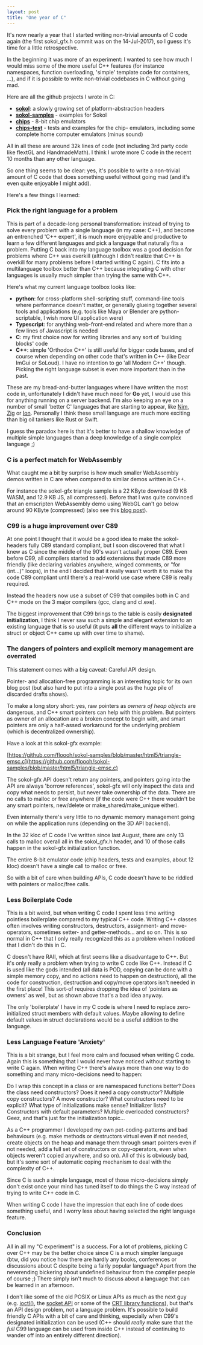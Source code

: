 ```yaml
---
layout: post
title: "One year of C"
---
```


It's now nearly a year that I started writing non-trivial amounts of C code
again (the first sokol_gfx.h commit was on the 14-Jul-2017), so I guess it's
time for a little retrospective.

In the beginning it was more of an experiment: I wanted to see how much
I would miss some of the more useful C++ features (for instance namespaces, function
overloading, 'simple' template code for containers, ...), and if it is
possible to write non-trivial codebases in C without going mad.

Here are all the github projects I wrote in C:

- **[sokol](https://github.com/floooh/sokol)**: a slowly growing set of 
platform-abstraction headers
- **[sokol-samples](https://github.com/floooh/sokol-samples)** - examples
for Sokol
- **[chips](https://github.com/floooh/chips)** - 8-bit chip emulators
- **[chips-test](https://github.com/floooh/chips-test)** - tests and examples for the chip-
emulators, including some complete home computer emulators (minus sound)

All in all these are around 32k lines of code (not including 3rd party code
like flextGL and HandmadeMath). I think I wrote more C code in the recent 10
months than any other language.

So one thing seems to be clear: yes, it's possible to write a non-trivial
amount of C code that does something useful without going mad (and it's even
quite enjoyable I might add).

Here's a few things I learned:

### Pick the right language for a problem

This is part of a decade-long personal transformation: instead of trying to
solve every problem with a single language (in my case: C++), and become an
entrenched 'C++ expert', it is much more enjoyable and productive to learn a
few different languages and pick a language that naturally fits a problem.
Putting C back into my language toolbox was a good decision for problems
where C++ was overkill (although I didn't realize that C++ is overkill for
many problems before I started writing C again). C fits into a multilanguage
toolbox better than C++ because integrating C with other languages is usually
much simpler than trying the same with C++.

Here's what my current language toolbox looks like:

- **python**: for cross-platform shell-scripting stuff, command-line tools
where performance doesn't matter, or generally glueing together several
tools and applications (e.g. tools like Maya or Blender are python-scriptable, 
I wish more UI application were)
- **Typescript**: for anything web-front-end related and where more than a few
lines of Javascript is needed
- **C**: my first choice now for writing libraries and any sort of
'building blocks' code
- **C++**: simple 'Orthodox C++' is still useful for bigger code bases, and
of course when depending on other code that's written in C++ (like Dear ImGui
or SoLoud). I have no intention to go 'all Modern C++' though. Picking the 
right language subset is even more important than in the past.

These are my bread-and-butter languages where I have written the most code in,
unfortunately I didn't have much need for **Go** yet, I would use this for
anything running on a server backend. I'm also keeping an eye on a number of 
small 'better C' languages that are starting to appear, like 
[Nim](https://nim-lang.org/), [Zig](https://github.com/ziglang/zig) or 
[Ion](https://github.com/pervognsen/bitwise). Personally I think these
small language are much more exciting than big oil tankers like
Rust or Swift.

I guess the paradox here is that it's better to have a shallow knowledge of
multiple simple languages than a deep knowledge of a single complex language
;)

### C is a perfect match for WebAssembly

What caught me a bit by surprise is how much smaller WebAssembly demos
written in C are when compared to similar demos written in C++.

For instance the sokol-gfx triangle sample is a 22 KByte download (9 KB
WASM, and 12.9 KB JS, all compressed). Before that I was quite convinced that
an emscripten WebAssembly demo using WebGL can't go below around 90 KByte (compressed)
(also see this [blog post](http://floooh.github.io/2018/05/01/cpp-to-c-size-reduction.html)).

### C99 is a huge improvement over C89

At one point I thought that it would be a good idea to make the sokol-headers
fully C89 standard compliant, but I soon discovered that what I knew as C
since the middle of the 90's wasn't actually proper C89. Even before C99, all
compilers started to add extensions that made C89 more friendly (like
declaring variables anywhere, winged comments, or "for (int...)" loops), in
the end I decided that it really wasn't worth it to make the code C89
compliant until there's a real-world use case where C89 is really required.

Instead the headers now use a subset of C99 that compiles both in C and 
C++ mode on the 3 major compilers (gcc, clang and cl.exe).

The biggest improvement that C99 brings to the table is easily **designated
initialization**, I think I never saw such a simple and elegant extension
to an existing language that is so useful (it puts **all** 
the different ways to initialize a struct or object C++ came up with 
over time to shame).

### The dangers of pointers and explicit memory management are overrated

This statement comes with a big caveat: Careful API design.

Pointer- and allocation-free programming is an interesting topic
for its own blog post (but also hard to put into a single post as
the huge pile of discarded drafts shows).

To make a long story short: yes, raw pointers as _owners of heap objects_
are dangerous, and C++ smart pointers can help with this problem. But 
pointers as owner of an allocation are a broken concept to begin with,
and smart pointers are only a half-assed workaround for the underlying
problem (which is decentralized ownership).

Have a look at this sokol-gfx example:

[https://github.com/floooh/sokol-samples/blob/master/html5/triangle-emsc.c](https://github.com/floooh/sokol-samples/blob/master/html5/triangle-emsc.c)

The sokol-gfx API doesn't return any pointers, and pointers going into the
API are always 'borrow references', sokol-gfx will only inspect the data and
copy what needs to persist, but never take ownership of the data. There are
no calls to malloc or free anywhere (if the code were C++ there wouldn't be
any smart pointers, new/delete or make_shared/make_unique either).

Even internally there's very little to no dynamic memory management going on
while the application runs (depending on the 3D API backend).

In the 32 kloc of C code I've written since last August, there are only
13 calls to malloc overall all in the sokol_gfx.h header,
and 10 of those calls happen in the sokol-gfx initialization function.

The entire 8-bit emulator code (chip headers, tests and examples, about
12 kloc) doesn't have a single call to malloc or free.

So with a bit of care when building APIs, C code doesn't have to be
riddled with pointers or malloc/free calls. 

### Less Boilerplate Code

This is a bit weird, but when writing C code I spent less time writing
pointless boilerplate compared to my typical C++ code. Writing C++ classes
often involves writing constructors, destructors, assignment- and
move-operators, sometimes setter- and getter-methods... and so on. This is so
normal in C++ that I only really recognized this as a problem when I noticed
that I didn't do this in C.

C doesn't have RAII, which at first seems like a disadvantage to C++. But
it's only really a problem when trying to write C code like C++. Instead if C
is used like the gods intended (all data is POD, copying can be done with a
simple memory copy, and no actions need to happen on destruction), all the
code for construction, destruction and copy/move operators isn't needed in
the first place! This sort-of requires dropping the idea of 'pointers as
owners' as well, but as shown above that's a bad idea anyway.

The only 'boilerplate' I have in my C code is where I need to replace
zero-initialized struct members with default values. Maybe
allowing to define default values in struct declarations would be a useful
addition to the language.

### Less Language Feature 'Anxiety'

This is a bit strange, but I feel more calm and focused when writing C
code. Again this is something that I would never have noticed without
starting to write C again. When writing C++ there's always more than one way
to do something and many micro-decisions need to happen:

Do I wrap this concept in a class or are namespaced functions better? Does
the class need constructors? Does it need a copy constructor? Multiple copy
constructors? A move constructor? What constructors need to be explicit? What
type of initializations make sense? Initializer lists? Constructors with
default parameters? Multiple overloaded constructors? Geez, and that's
just for the initialization topic...

As a C++ programmer I developed my own pet-coding-patterns and bad behaviours
(e.g. make methods or destructors virtual even if not needed, create objects
on the heap and manage them through smart pointers even if not needed, add a
full set of constructors or copy-operators, even when objects weren't 
copied anywhere, and so on). All of this is obviously bad, but it's some
sort of automatic coping mechanism to deal with the complexity of C++.

Since C is such a simple language, most of those micro-decisions simply don't
exist once your mind has tuned itself to do things the C way instead of trying
to write C++ code in C.

When writing C code I have the impression that each line of code does something
useful, and I worry less about having selected the right language feature.

### Conclusion

All in all my "C experiment" is a success. For a lot of problems, picking
C over C++ may be the better choice since C is a much simpler language (btw,
did you notice how there are hardly any books, conferences or discussions
about C despite being a fairly popular language? Apart from the neverending
bickering about undefined behaviour from the compiler people of course ;) 
There simply isn't much to discuss about a language that can be
learned in an afternoon.

I don't like some of the old POSIX or Linux APIs as much as the next guy
(e.g. [ioctl()](http://man7.org/linux/man-pages/man2/ioctl.2.html), the
[socket API](http://man7.org/linux/man-pages/man2/select.2.html) or some of
the [CRT library
functions](http://www.cplusplus.com/reference/cstring/strtok/)), but that's
an API design problem, not a language problem. It's possible to build
friendly C APIs with a bit of care and thinking, especially when C99's
designated initialization can be used (C++ should *really* make sure that the
*full* C99 language can be used from inside C++ instead of continuing to
wander off into an entirely different direction).
